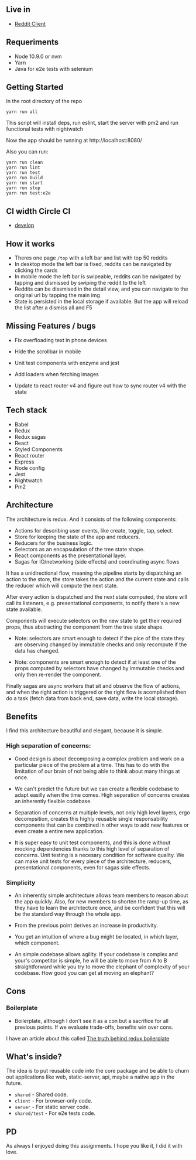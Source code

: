 ## Live in 

* [Reddit Client](https://gacosta89.github.io/reddit-client/#/)

## Requeriments

* Node 10.9.0 or nvm
* Yarn
* Java for e2e tests with selenium

## Getting Started

In the root directory of the repo

```
yarn run all
```

This script will install deps, run eslint, start the server with pm2 and run functional tests with nightwatch

Now the app should be running at http://localhost:8080/

Also you can run:

```
yarn run clean
yarn run lint
yarn run test
yarn run build
yarn run start
yarn run stop
yarn run test:e2e
```

## CI width Circle CI

* [develop](https://circleci.com/gh/gacosta89/reddit-client/tree/develop)

## How it works

* Theres one page `/top` with a left bar and list with top 50 reddits
* In desktop mode the left bar is fixed, reddits can be navigated by clicking the cards
* In mobile mode the left bar is swipeable, reddits can be navigated by tapping and dismissed by swiping the reddit to the left
* Reddits can be dissmised in the detail view, and you can navigate to the original url by tapping the main img
* State is persisted in the local storage if available. But the app will reload the list after a dismiss all and F5

## Missing Features / bugs

* Fix overfloading text in phone devices
* Hide the scrollbar in mobile
* Unit test components with enzyme and jest
* Add loaders when fetching images

* Update to react router v4 and figure out how to sync router v4 with the state

## Tech stack

* Babel
* Redux
* Redux sagas
* React
* Styled Components
* React router
* Express
* Node config
* Jest
* Nightwatch
* Pm2

## Architecture

The architecture is redux. And it consists of the following components:

* Actions for describing user events, like create, toggle, tap, select.
* Store for keeping the state of the app and reducers.
* Reducers for the business logic.
* Selectors as an encapsulation of the tree state shape.
* React components as the presentational layer.
* Sagas for IO/networking (side effects) and coordinating async flows

It has a unidirectional flow, meaning the pipeline starts by dispatching an action 
to the store, the store takes the action and the current state and calls the reducer which
will compute the next state. 

After every action is dispatched and the next state computed, the store will call its 
listeners, e.g. presentational components, to notify there's a new state available.

Components will execute selectors on the new state to get their required props, thus 
abstracting the component from the tree state shape. 

* Note: selectors are smart enough to detect if the pice of the state they are observing 
changed by immutable checks and only recompute if the data has changed.

* Note: components are smart enough to detect if at least one of the props computed 
by selectors have changed by immutable checks and only then re-render the component.

Finally sagas are async workers that sit and observe the flow of actions, and when
the right action is triggered or the right flow is acomplished then do a task 
(fetch data from back end, save data, write the local storage).


## Benefits

I find this architecture beautiful and elegant, because it is simple. 

### High separation of concerns: 

* Good design is about decomposing a complex problem and work on a particular 
piece of the problem at a time. This has to do with the limitation of our brain of not 
being able to think about many things at once.

* We can't predict the future but we can create a flexible codebase to adapt easilly 
when the time comes. High separation of concerns creates an inherently flexible codebase.

* Separation of concerns at multiple levels, not only high level layers, ergo decompsition, creates this highly reusable single responsability components that can be combined 
in other ways to add new features or even create a entire new application.

* It is super easy to unit test components, and this is done without mocking dependencies 
thanks to this high level of separation of concerns. Unit testing is a necesary condition
for software quality. We can make unit tests for every piece of the architecture, reducers, presentational components, even for sagas side effects.


### Simplicity

* An inherently simple architecture allows team members to reason about
the app quickly. Also, for new members to shorten the ramp-up time, as they have to learn
the architecture once, and be confident that this will be the standard way through the whole app. 

* From the previous point derives an increase in productivity.

* You get an intuition of where a bug might be located, in which layer, which component.

* An simple codebase allows agility. If your codebase is complex and your's competitor is simple,
he will be able to move from A to B straightforward while you try to move the elephant 
of complexity of your codebase. How good you can get at moving an elephant?


## Cons

### Boilerplate

* Boilerplate, although I don't see it as a con but a sacrifice for all previous points.
If we evaluate trade-offs, benefits win over cons.

I have an article about this called [The truth behind redux boilerplate](https://medium.com/@graccba/the-truth-behind-redux-boilerplate-6af98492d45d)



## What's inside?

The idea is to put reusable code into the core package and be able to churn out applications like web, static-server, api, maybe a native app in the future.

* `shared`    - Shared code.
* `client` - For browser-only code.
* `server` - For static server code.
* `shared/test` - For e2e tests code.

## PD

As always I enjoyed doing this assignments. I hope you like it, I did it with love.
 
